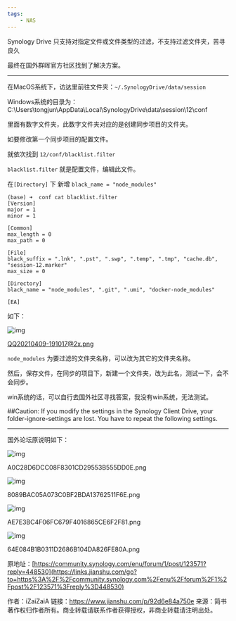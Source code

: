 ```yaml
---
tags:
    - NAS
---
```


Synology Drive 只支持对指定文件或文件类型的过滤，不支持过滤文件夹，苦寻良久

最终在国外群晖官方社区找到了解决方案。



------



在MacOS系统下，访达里前往文件夹：`~/.SynologyDrive/data/session`

Windows系统的目录为：C:\Users\tongjun\AppData\Local\SynologyDrive\data\session\12\conf

里面有数字文件夹，此数字文件夹对应的是创建同步项目的文件夹。

如要修改第一个同步项目的配置文件。

就依次找到 `12/conf/blacklist.filter`

`blacklist.filter` 就是配置文件，编辑此文件。

在`[Directory]` 下 新增 `black_name = "node_modules"`

```
(base) ➜  conf cat blacklist.filter
[Version]
major = 1
minor = 1

[Common]
max_length = 0
max_path = 0

[File]
black_suffix = ".lnk", ".pst", ".swp", ".temp", ".tmp", "cache.db", "session-12.marker"
max_size = 0

[Directory]
black_name = "node_modules", ".git", ".umi", "docker-node_modules"

[EA]

```



如下：

![img](https:////upload-images.jianshu.io/upload_images/12611915-7f6b20662cecf3fa.png?imageMogr2/auto-orient/strip|imageView2/2/w/924/format/webp)

QQ20210409-191017@2x.png

`node_modules` 为要过滤的文件夹名称，可以改为其它的文件夹名称。

然后，保存文件，在同步的项目下，新建一个文件夹，改为此名，测试一下，会不会同步。

win系统的话，可以自行去国外社区寻找答案，我没有win系统，无法测试。

##Caution: If you modify the settings in the Synology Client Drive, your folder-ignore-settings are lost. You have to repeat the following settings.

------


 国外论坛原说明如下：



![img](https:////upload-images.jianshu.io/upload_images/12611915-4d073c31f7f71da1.png?imageMogr2/auto-orient/strip|imageView2/2/w/1200/format/webp)

A0C28D6DCC08F8301CD29553B555DD0E.png

![img](https:////upload-images.jianshu.io/upload_images/12611915-173693ffe2a5ac84.png?imageMogr2/auto-orient/strip|imageView2/2/w/1200/format/webp)

8089BAC05A073C0BF2BDA13762511F6E.png

![img](https:////upload-images.jianshu.io/upload_images/12611915-d5ad3b32b66f0c27.png?imageMogr2/auto-orient/strip|imageView2/2/w/1200/format/webp)

AE7E3BC4F06FC679F4016865CE6F2F81.png

![img](https:////upload-images.jianshu.io/upload_images/12611915-086756d413b495b6.png?imageMogr2/auto-orient/strip|imageView2/2/w/884/format/webp)

64E084B1B0311D2686B104DA826FE80A.png

原地址：[https://community.synology.com/enu/forum/1/post/123571?reply=448530](https://links.jianshu.com/go?to=https%3A%2F%2Fcommunity.synology.com%2Fenu%2Fforum%2F1%2Fpost%2F123571%3Freply%3D448530)



作者：iZaiZaiA
链接：https://www.jianshu.com/p/92d6e84a750e
来源：简书
著作权归作者所有。商业转载请联系作者获得授权，非商业转载请注明出处。